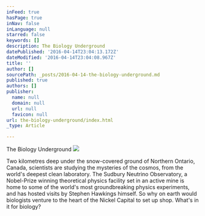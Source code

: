 ```yaml
---
inFeed: true
hasPage: true
inNav: false
inLanguage: null
starred: false
keywords: []
description: The Biology Underground
datePublished: '2016-04-14T23:04:13.172Z'
dateModified: '2016-04-14T23:04:08.967Z'
title: ''
author: []
sourcePath: _posts/2016-04-14-the-biology-underground.md
published: true
authors: []
publisher:
  name: null
  domain: null
  url: null
  favicon: null
url: the-biology-underground/index.html
_type: Article

---
```

The Biology Underground
![](https://the-grid-user-content.s3-us-west-2.amazonaws.com/a9f68485-3af0-4d40-957a-90c5c043686a.png)

Two kilometres deep under the snow-covered ground of Northern Ontario, Canada, scientists are studying the mysteries of the cosmos, from the world's deepest clean laboratory. The Sudbury Neutrino Observatory, a Nobel-Prize winning theoretical physics facility set in an active mine is home to some of the world's most groundbreaking physics experiments, and has hosted visits by Stephen Hawkings himself. So why on earth would biologists venture to the heart of the Nickel Capital to set up shop. What's in it for biology?